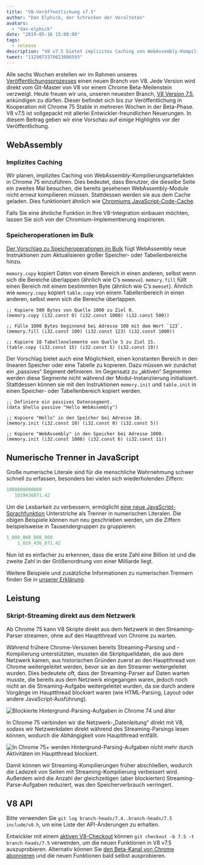 ```yaml
---
title: "V8-Veröffentlichung v7.5"
author: "Dan Elphick, der Schrecken der Veralteten"
avatars: 
  - "dan-elphick"
date: "2019-05-16 15:00:00"
tags: 
  - release
description: "V8 v7.5 bietet implizites Caching von WebAssembly-Kompilierungsartefakten, Speicheroperationen im Bulk, numerische Trenner in JavaScript und vieles mehr!"
tweet: "1129073370623086593"
---
```

Alle sechs Wochen erstellen wir im Rahmen unseres [Veröffentlichungsprozesses](/docs/release-process) einen neuen Branch von V8. Jede Version wird direkt vom Git-Master von V8 vor einem Chrome Beta-Meilenstein verzweigt. Heute freuen wir uns, unseren neuesten Branch, [V8 Version 7.5](https://chromium.googlesource.com/v8/v8.git/+log/branch-heads/7.5), ankündigen zu dürfen. Dieser befindet sich bis zur Veröffentlichung in Kooperation mit Chrome 75 Stable in mehreren Wochen in der Beta-Phase. V8 v7.5 ist vollgepackt mit allerlei Entwickler-freundlichen Neuerungen. In diesem Beitrag geben wir eine Vorschau auf einige Highlights vor der Veröffentlichung.

<!--truncate-->
## WebAssembly

### Implizites Caching

Wir planen, implizites Caching von WebAssembly-Kompilierungsartefakten in Chrome 75 einzuführen. Dies bedeutet, dass Benutzer, die dieselbe Seite ein zweites Mal besuchen, die bereits gesehenen WebAssembly-Module nicht erneut kompilieren müssen. Stattdessen werden sie aus dem Cache geladen. Dies funktioniert ähnlich wie [Chromiums JavaScript-Code-Cache](/blog/code-caching-for-devs).

Falls Sie eine ähnliche Funktion in Ihre V8-Integration einbauen möchten, lassen Sie sich von der Chromium-Implementierung inspirieren.

### Speicheroperationen im Bulk

[Der Vorschlag zu Speicheroperationen im Bulk](https://github.com/webassembly/bulk-memory-operations) fügt WebAssembly neue Instruktionen zum Aktualisieren großer Speicher- oder Tabellenbereiche hinzu.

`memory.copy` kopiert Daten von einem Bereich in einen anderen, selbst wenn sich die Bereiche überlappen (ähnlich wie C’s `memmove`). `memory.fill` füllt einen Bereich mit einem bestimmten Byte (ähnlich wie C’s `memset`). Ähnlich wie `memory.copy` kopiert `table.copy` von einem Tabellenbereich in einen anderen, selbst wenn sich die Bereiche überlappen.

```wasm
;; Kopiere 500 Bytes von Quelle 1000 zu Ziel 0.
(memory.copy (i32.const 0) (i32.const 1000) (i32.const 500))

;; Fülle 1000 Bytes beginnend bei Adresse 100 mit dem Wert `123`.
(memory.fill (i32.const 100) (i32.const 123) (i32.const 1000))

;; Kopiere 10 Tabellenelemente von Quelle 5 zu Ziel 15.
(table.copy (i32.const 15) (i32.const 5) (i32.const 10))
```

Der Vorschlag bietet auch eine Möglichkeit, einen konstanten Bereich in den linearen Speicher oder eine Tabelle zu kopieren. Dazu müssen wir zunächst ein „passives“ Segment definieren. Im Gegensatz zu „aktiven“ Segmenten werden diese Segmente nicht während der Modul-Instanziierung initialisiert. Stattdessen können sie mit den Instruktionen `memory.init` und `table.init` in einen Speicher- oder Tabellenbereich kopiert werden.

```wasm
;; Definiere ein passives Datensegment.
(data $hello passive "Hello WebAssembly")

;; Kopiere "Hello" in den Speicher bei Adresse 10.
(memory.init (i32.const 10) (i32.const 0) (i32.const 5))

;; Kopiere "WebAssembly" in den Speicher bei Adresse 1000.
(memory.init (i32.const 1000) (i32.const 6) (i32.const 11))
```

## Numerische Trenner in JavaScript

Große numerische Literale sind für die menschliche Wahrnehmung schwer schnell zu erfassen, besonders bei vielen sich wiederholenden Ziffern:

```js
1000000000000
   1019436871.42
```

Um die Lesbarkeit zu verbessern, ermöglicht [eine neue JavaScript-Sprachfunktion](/features/numeric-separators) Unterstriche als Trenner in numerischen Literalen. Die obigen Beispiele können nun neu geschrieben werden, um die Ziffern beispielsweise in Tausendergruppen zu gruppieren:

```js
1_000_000_000_000
    1_019_436_871.42
```

Nun ist es einfacher zu erkennen, dass die erste Zahl eine Billion ist und die zweite Zahl in der Größenordnung von einer Milliarde liegt.

Weitere Beispiele und zusätzliche Informationen zu numerischen Trennern finden Sie in [unserer Erklärung](/features/numeric-separators).

## Leistung

### Skript-Streaming direkt aus dem Netzwerk

Ab Chrome 75 kann V8 Skripte direkt aus dem Netzwerk in den Streaming-Parser streamen, ohne auf den Hauptthread von Chrome zu warten.

Während frühere Chrome-Versionen bereits Streaming-Parsing und -Kompilierung unterstützten, mussten die Skriptquelldaten, die aus dem Netzwerk kamen, aus historischen Gründen zuerst an den Hauptthread von Chrome weitergeleitet werden, bevor sie an den Streamer weitergeleitet wurden. Dies bedeutete oft, dass der Streaming-Parser auf Daten warten musste, die bereits aus dem Netzwerk eingegangen waren, jedoch noch nicht an die Streaming-Aufgabe weitergeleitet wurden, da sie durch andere Vorgänge im Hauptthread blockiert waren (wie HTML-Parsing, Layout oder andere JavaScript-Ausführung).

![Blockierte Hintergrund-Parsing-Aufgaben in Chrome 74 und älter](/_img/v8-release-75/before.jpg)

In Chrome 75 verbinden wir die Netzwerk-„Datenleitung“ direkt mit V8, sodass wir Netzwerkdaten direkt während des Streaming-Parsings lesen können, wodurch die Abhängigkeit vom Hauptthread entfällt.

![In Chrome 75+ werden Hintergrund-Parsing-Aufgaben nicht mehr durch Aktivitäten im Hauptthread blockiert.](/_img/v8-release-75/after.jpg)

Damit können wir Streaming-Kompilierungen früher abschließen, wodurch die Ladezeit von Seiten mit Streaming-Kompilierung verbessert wird. Außerdem wird die Anzahl der gleichzeitigen (aber blockierten) Streaming-Parse-Aufgaben reduziert, was den Speicherverbrauch verringert.

## V8 API

Bitte verwenden Sie `git log branch-heads/7.4..branch-heads/7.5 include/v8.h`, um eine Liste der API-Änderungen zu erhalten.

Entwickler mit einem [aktiven V8-Checkout](/docs/source-code#using-git) können `git checkout -b 7.5 -t branch-heads/7.5` verwenden, um die neuen Funktionen in V8 v7.5 auszuprobieren. Alternativ können Sie [den Beta-Kanal von Chrome abonnieren](https://www.google.com/chrome/browser/beta.html) und die neuen Funktionen bald selbst ausprobieren.

